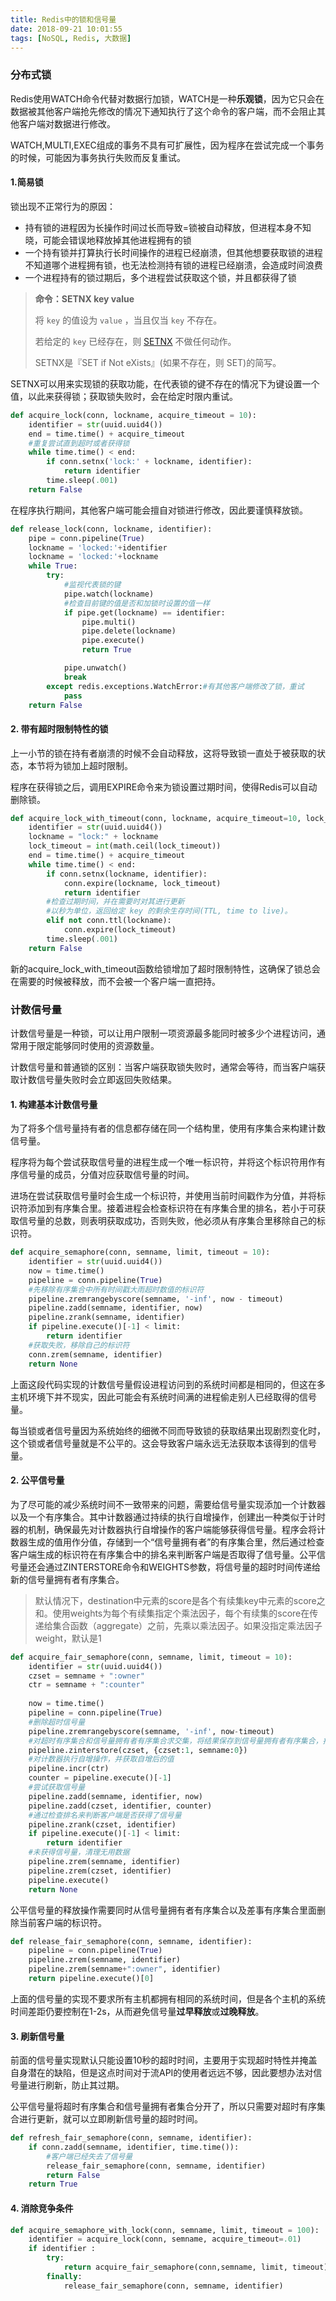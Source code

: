 ```yaml
---
title: Redis中的锁和信号量
date: 2018-09-21 10:01:55
tags: [NoSQL, Redis, 大数据]
---
```


### 分布式锁

Redis使用WATCH命令代替对数据行加锁，WATCH是一种**乐观锁**，因为它只会在数据被其他客户端抢先修改的情况下通知执行了这个命令的客户端，而不会阻止其他客户端对数据进行修改。

WATCH,MULTI,EXEC组成的事务不具有可扩展性，因为程序在尝试完成一个事务的时候，可能因为事务执行失败而反复重试。

<!-- more--> 	

#### 1.简易锁

锁出现不正常行为的原因：

* 持有锁的进程因为长操作时间过长而导致=锁被自动释放，但进程本身不知晓，可能会错误地释放掉其他进程拥有的锁
* 一个持有锁并打算执行长时间操作的进程已经崩溃，但其他想要获取锁的进程不知道哪个进程拥有锁，也无法检测持有锁的进程已经崩溃，会造成时间浪费
* 一个进程持有的锁过期后，多个进程尝试获取这个锁，并且都获得了锁

> **命令：SETNX key value**
>
> 将 `key` 的值设为 `value` ，当且仅当 `key` 不存在。
>
> 若给定的 `key` 已经存在，则 [SETNX](http://redisdoc.com/string/setnx.html#setnx) 不做任何动作。
>
> SETNX是『SET if Not eXists』(如果不存在，则 SET)的简写。

SETNX可以用来实现锁的获取功能，在代表锁的键不存在的情况下为键设置一个值，以此来获得锁；获取锁失败时，会在给定时限内重试。

```python
def acquire_lock(conn, lockname, acquire_timeout = 10):
    identifier = str(uuid.uuid4())
    end = time.time() + acquire_timeout
    #重复尝试直到超时或者获得锁
    while time.time() < end:
        if conn.setnx('lock:' + lockname, identifier):
            return identifier
        time.sleep(.001)
    return False
```

在程序执行期间，其他客户端可能会擅自对锁进行修改，因此要谨慎释放锁。

```python
def release_lock(conn, lockname, identifier):
    pipe = conn.pipeline(True)
    lockname = 'locked:'+identifier
    lockname = 'locked:'+lockname
    while True:
        try:
            #监视代表锁的键
            pipe.watch(lockname)
            #检查目前键的值是否和加锁时设置的值一样
            if pipe.get(lockname) == identifier:
                pipe.multi()
                pipe.delete(lockname)
                pipe.execute()
                return True

            pipe.unwatch()
            break
        except redis.exceptions.WatchError:#有其他客户端修改了锁，重试
            pass
    return False
```

#### 2. 带有超时限制特性的锁

上一小节的锁在持有者崩溃的时候不会自动释放，这将导致锁一直处于被获取的状态，本节将为锁加上超时限制。

程序在获得锁之后，调用EXPIRE命令来为锁设置过期时间，使得Redis可以自动删除锁。

```python
def acquire_lock_with_timeout(conn, lockname, acquire_timeout=10, lock_timeout=10):
    identifier = str(uuid.uuid4())
    lockname = "lock:" + lockname
    lock_timeout = int(math.ceil(lock_timeout))
    end = time.time() + acquire_timeout
    while time.time() < end:
        if conn.setnx(lockname, identifier):
            conn.expire(lockname, lock_timeout)
            return identifier
        #检查过期时间，并在需要时对其进行更新
        #以秒为单位，返回给定 key 的剩余生存时间(TTL, time to live)。
        elif not conn.ttl(lockname):
            conn.expire(lock_timeout)
        time.sleep(.001)
    return False
```

新的acquire_lock_with_timeout函数给锁增加了超时限制特性，这确保了锁总会在需要的时候被释放，而不会被一个客户端一直把持。

### 计数信号量

计数信号量是一种锁，可以让用户限制一项资源最多能同时被多少个进程访问，通常用于限定能够同时使用的资源数量。

计数信号量和普通锁的区别：当客户端获取锁失败时，通常会等待，而当客户端获取计数信号量失败时会立即返回失败结果。

#### 1. 构建基本计数信号量

为了将多个信号量持有者的信息都存储在同一个结构里，使用有序集合来构建计数信号量。

程序将为每个尝试获取信号量的进程生成一个唯一标识符，并将这个标识符用作有序信号量的成员，分值对应获取信号量的时间。

进场在尝试获取信号量时会生成一个标识符，并使用当前时间戳作为分值，并将标识符添加到有序集合里。接着进程会检查标识符在有序集合里的排名，若小于可获取信号量的总数，则表明获取成功，否则失败，他必须从有序集合里移除自己的标识符。

```python
def acquire_semaphore(conn, semname, limit, timeout = 10):
    identifier = str(uuid.uuid4())
    now = time.time()
    pipeline = conn.pipeline(True)
    #先移除有序集合中所有时间戳大雨超时数值的标识符
    pipeline.zremrangebyscore(semname, '-inf', now - timeout)
    pipeline.zadd(semname, identifier, now)
    pipeline.zrank(semname, identifier)
    if pipeline.execute()[-1] < limit:
        return identifier
    #获取失败，移除自己的标识符
    conn.zrem(semname, identifier)
    return None
```

上面这段代码实现的计数信号量假设进程访问到的系统时间都是相同的，但这在多主机环境下并不现实，因此可能会有系统时间满的进程偷走别人已经取得的信号量。

每当锁或者信号量因为系统始终的细微不同而导致锁的获取结果出现剧烈变化时，这个锁或者信号量就是不公平的。这会导致客户端永远无法获取本该得到的信号量。

#### 2. 公平信号量

为了尽可能的减少系统时间不一致带来的问题，需要给信号量实现添加一个计数器以及一个有序集合。其中计数器通过持续的执行自增操作，创建出一种类似于计时器的机制，确保最先对计数器执行自增操作的客户端能够获得信号量。程序会将计数器生成的值用作分值，存储到一个“信号量拥有者”的有序集合里，然后通过检查客户端生成的标识符在有序集合中的排名来判断客户端是否取得了信号量。公平信号量还会通过ZINTERSTORE命令和WEIGHTS参数，将信号量的超时时间传递给新的信号量拥有者有序集合。

> 默认情况下，destination中元素的score是各个有续集key中元素的score之和。使用weights为每个有续集指定个乘法因子，每个有续集的score在传递给集合函数（aggregate）之前，先乘以乘法因子。如果没指定乘法因子weight，默认是1

```python
def acquire_fair_semaphore(conn, semname, limit, timeout = 10):
    identifier = str(uuid.uuid4())
    czset = semname + ":owner"
    ctr = semname + ":counter"
    
    now = time.time()
    pipeline = conn.pipeline(True)
    #删除超时信号量
    pipeline.zremrangebyscore(semname, '-inf', now-timeout)
    #对超时有序集合和信号量拥有者有序集合求交集，将结果保存到信号量拥有者有序集合，指定weights
    pipeline.zinterstore(czset, {czset:1, semname:0})
    #对计数器执行自增操作，并获取自增后的值
    pipeline.incr(ctr)
    counter = pipeline.execute()[-1]
	#尝试获取信号量
    pipeline.zadd(semname, identifier, now)
    pipeline.zadd(czset, identifier, counter)
	#通过检查排名来判断客户端是否获得了信号量
    pipeline.zrank(czset, identifier)
    if pipeline.execute()[-1] < limit:
        return identifier
    #未获得信号量，清理无用数据
    pipeline.zrem(semname, identifier)
    pipeline.zrem(czset, identifier)
    pipeline.execute()
    return None
```

公平信号量的释放操作需要同时从信号量拥有者有序集合以及差事有序集合里面删除当前客户端的标识符。

```python
def release_fair_semaphore(conn, semname, identifier):
    pipeline = conn.pipeline(True)
    pipeline.zrem(semname, identifier)
    pipeline.zrem(semname+":owner", identifier)
    return pipeline.execute()[0]
```

上面的信号量的实现不要求所有主机都拥有相同的系统时间，但是各个主机的系统时间差距仍要控制在1-2s，从而避免信号量**过早释放**或**过晚释放**。

#### 3. 刷新信号量

前面的信号量实现默认只能设置10秒的超时时间，主要用于实现超时特性并掩盖自身潜在的缺陷，但是这点时间对于流API的使用者远远不够，因此要想办法对信号量进行刷新，防止其过期。

公平信号量将超时有序集合和信号量拥有者集合分开了，所以只需要对超时有序集合进行更新，就可以立即刷新信号量的超时时间。

```python
def refresh_fair_semaphore(conn, semname, identifier):
    if conn.zadd(semname, identifier, time.time()):
        #客户端已经失去了信号量
        release_fair_semaphore(conn, semname, identifier)
        return False
    return True
```

#### 4. 消除竞争条件

```python
def acquire_semaphore_with_lock(conn, semname, limit, timeout = 100):
    identifier = acquire_lock(conn, semname, acquire_timeout=.01)
    if identifier :
        try:
            return acquire_fair_semaphore(conn,semname, limit, timeout)
        finally:
            release_fair_semaphore(conn, semname, identifier)
```